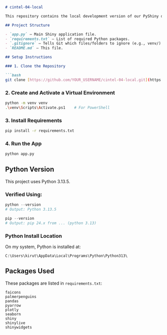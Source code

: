 ````markdown
# cintel-04-local

This repository contains the local development version of our PyShiny dashboard project. We are transitioning from using Shiny in the browser to running and developing apps locally using Python, VS Code, and Git.

## Project Structure

- `app.py` – Main Shiny application file.
- `requirements.txt` – List of required Python packages.
- `.gitignore` – Tells Git which files/folders to ignore (e.g., venv/).
- `README.md` – This file.

## Setup Instructions

### 1. Clone the Repository

```bash
git clone [https://github.com/YOUR_USERNAME/cintel-04-local.git](https://github.com/Kiruthikaa2512/cintel-04-local)
````

### 2. Create and Activate a Virtual Environment

```bash
python -m venv venv
.\venv\Scripts\Activate.ps1    # For PowerShell
```

### 3. Install Requirements

```bash
pip install -r requirements.txt
```

### 4. Run the App

```bash
python app.py
```

## Python Version

This project uses Python 3.13.5.

### Verified Using:

```powershell
python --version
# Output: Python 3.13.5

pip --version
# Output: pip 24.x from ... (python 3.13)
```

### Python Install Location

On my system, Python is installed at:

```
C:\Users\kirut\AppData\Local\Programs\Python\Python313\
```

## Packages Used

These packages are listed in `requirements.txt`:

```
faicons
palmerpenguins
pandas
pyarrow
plotly
seaborn
shiny
shinylive
shinywidgets
```
